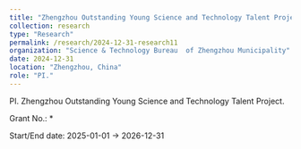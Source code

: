 ```yaml
---
title: "Zhengzhou Outstanding Young Science and Technology Talent Project"
collection: research
type: "Research"
permalink: /research/2024-12-31-research11
organization: "Science & Technology Bureau  of Zhengzhou Municipality"
date: 2024-12-31
location: "Zhengzhou, China"
role: "PI."
---
```


PI. Zhengzhou Outstanding Young Science and Technology Talent Project.

Grant No.: *

Start/End date: 2025-01-01 → 2026-12-31


